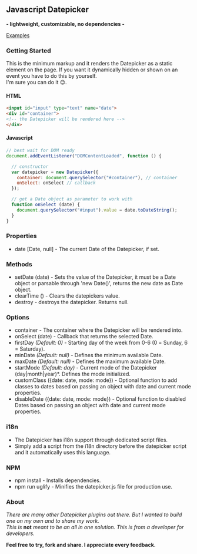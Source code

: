 ## Javascript Datepicker
**- lightweight, customizable, no dependencies -**

[Examples](https://nehrdani.github.io/Datepicker/)

### Getting Started

This is the minimum markup and it renders the Datepicker as a static element on the page. If you want it dynamically hidden or shown on an event you have to do this by yourself.  
I'm sure you can do it :wink:.

#### HTML

```html
<input id="input" type="text" name="date">
<div id="container">
<!-- the Datepicker will be rendered here -->
</div>
```

#### Javascript

```js
// best wait for DOM ready
document.addEventListener("DOMContentLoaded", function () {

  // constructor
  var datepicker = new Datepicker({
    container: document.querySelector("#container"), // container
    onSelect: onSelect // callback
  });

  // get a Date object as parameter to work with
  function onSelect (date) {
    document.querySelector("#input").value = date.toDateString();
  }
}
```

### Properties
- date [Date, null] - The current Date of the Datepicker, if set.

### Methods
- setDate (date) - Sets the value of the Datepicker, it must be a Date object or parsable through 'new Date()', returns the new date as Date object.
- clearTime () - Clears the datepickers value.
- destroy - destroys the datepicker. Returns null.

### Options
- container - The container where the Datepicker will be rendered into.
- onSelect (date) - Callback that returns the selected Date.
- firstDay *(Default: 0)* - Starting day of the week from 0-6 (0 = Sunday, 6 = Saturday).
- minDate *(Default: null)* - Defines the minimum available Date.
- maxDate *(Default: null)* - Defines the maximum available Date.
- startMode *(Default: day)* - Current mode of the Datepicker (day|month|year)*. Defines the mode initialized.
- customClass ({date: date, mode: mode}) - Optional function to add classes to dates based on passing an object with date and current mode properties.
- disableDate ({date: date, mode: mode}) - Optional function to disabled Dates based on passing an object with date and current mode properties.

### i18n
- The Datepicker has i18n support through dedicated script files.
- Simply add a script from the i18n directory before the datepicker script and it automatically uses this language.

### NPM
- npm install - Installs dependencies.
- npm run uglify - Minifies the datepicker.js file for production use.

### About
*There are many other Datepicker plugins out there. But I wanted to build one on my own and to share my work.*  
*This is* __not__ *meant to be an all in one solution. This is from a developer for developers.*

**Feel free to try, fork and share. I appreciate every feedback.**

